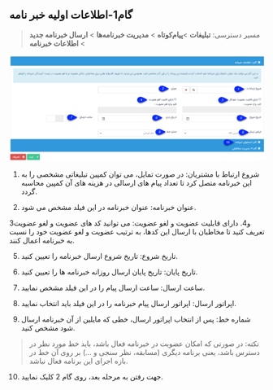 ﻿## گام1-اطلاعات اولیه خبر نامه 

> مسیر دسترسی:  **تبلیغات** >**پیام‌کوتاه** > **مدیریت خبرنامه‌ها** > **ارسال خبرنامه جدید** > **اطلاعات خبرنامه** 

![](advertising-khabarnameh-2.png)

1. شروع ارتباط با مشتریان: در صورت تمایل، می توان کمپین تبلیغاتی مشخصی را به این خبرنامه متصل کرد تا تعداد پیام های ارسالی در هزینه های آن کمپین محاسبه گردد.

2. عنوان خبرنامه: عنوان خبرنامه در این فیلد مشخص می شود.

3و4. دارای قابلیت عضویت و لغو عضویت: می توانید کد های عضویت و لغو عضویت تعریف کنید تا مخاطبان با ارسال این کدها، به ترتیب عضویت و لغو عضویت خود را نسبت به خبرنامه اعمال کنند.

5. تاریخ شروع: تاریخ شروع ارسال خبرنامه را تعیین کنید.

6. تاریخ پایان: تاریخ پایان ارسال روزانه خبرنامه ها را تعیین کنید.

7. ساعت ارسال: ساعت ارسال پیام را در این فیلد مشخص نمایید.

8. اپراتور ارسال: اپراتور ارسال پیام خبرنامه را در این فیلد باید انتخاب نمایید.

9. شماره خط: پس از انتخاب اپراتور ارسال، خطی که مایلین از آن خبرنامه ارسال شود مشخص کنید.

> نکته: در صورتی که امکان عضویت در خبرنامه فعال باشد، باید خط مورد نظر در دسترس باشد، یعنی برنامه دیگری (مسابقه، نظر سنجی و ...) بر روی آن خط در بازه اجرای این برنامه فعال نباشد.


10. جهت رفتن به مرحله بعد، روی گام 2 کلیک نمایید.